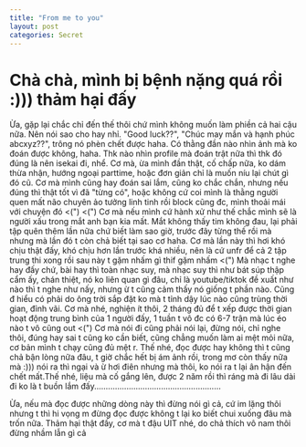 ```yaml
---
title: "From me to you"
layout: post
categories: Secret
---
```

# Chà chà, mình bị bệnh nặng quá rồi :))) thảm hại đấy

Ừa, gặp lại chắc chỉ đến thế thôi chứ mình không muốn làm phiền cả hai cậu nữa. Nên nói sao cho hay nhỉ. "Good luck??", "Chúc may mắn và hạnh phúc abcxyz??", trông nó phèn chết được haha. Có thằng đần nào nhìn ảnh mà ko đoán được không, haha. Thk nào nhìn profile mà đoán trật nữa thì thk đó đúng là nên isekai đi, nhể. Cơ mà, ừa mình đần thật, cố chấp nữa, ko dám thừa nhận, hướng ngoại parttime, hoặc đơn giản chỉ là muốn níu lại chút gì đó cũ. Cơ mà mình cũng hay đoán sai lắm, cũng ko chắc chắn, nhưng nếu đúng thì thật tốt vì đã "từng có", hoặc không cứ coi mình là thằng người quen mất não chuyên ảo tưởng linh tinh rồi block cũng đc, mình thoải mái với chuyện đó <(") <(") Cơ mà nếu mình cứ hành xử như thế chắc mình sẽ là người xấu trong mắt anh bạn kia mất. Mắt không thấy tim không đau, lại phải tập quên thêm lần nữa chứ biết làm sao giờ, trước đây từng thế rồi mà nhưng mà lần đó t còn chả biết tại sao cơ haha. Cơ mà lần này thì hơi khó chịu thật đấy, khó chịu hơn lần trước khá nhiều, nên là cứ unfr để cả 2 tập trung thi xong rồi sau này t gặm nhấm gì thif gặm nhấm <(") Mà nhạc t nghe hay đấy chứ, bài hay thì toàn nhạc suy, mà nhạc suy thì như bát súp thập cẩm ấy, chán thiệt, nó ko liên quan gì đâu, chỉ là youtube/tiktok đề xuất như nào thì t nghe như nấy, nhưng ừ t cũng cảm thấy nó giống t phần nào. Cũng đ hiểu có phải do ông trời sắp đặt ko mà t tỉnh dậy lúc nào cũng trùng thời gian, đỉnh vãi. Cơ mà nhé, nghiện ít thôi, 2 tháng đủ để t xếp được thời gian hoạt động trung bình của 1 người đấy, 1 tuần t vô đc có 6-7 trận mà lúc éo nào t vô cũng out <(") Cơ mà nói đi cũng phải nói lại, đừng nói, chỉ nghe thôi, đúng hay sai t cũng ko cần biết, cũng chẳng muốn làm ai mệt mỏi nữa, cơ bản mình t chạy cũng đủ mệt r. Thế nhé, đọc được hay không thì t cũng chả bận lòng nữa đâu, t giờ chắc hết bị ám ảnh rồi, trong mơ còn thấy nữa mà :))) nói ra thì ngại và ừ hơi điên nhưng mà thôi, ko nói ra t lại ân hận đến chết mất.Thế nhé, liệu mà cố gắng lên, được 2 năm rồi thì ráng mà đi lâu dài đi ko là t buồn lắm đấy.......................................................

Ừa, nếu mà đọc được những dòng này thì đừng nói gì cả, cứ im lặng thôi nhưng t thì hi vọng m đừng đọc được không t lại ko biết chui xuống đâu mà trốn nữa. Thảm hại thật đấy, cơ mà t đậu UIT nhé, do chả thích vô nam thôi đừng nhầm lẫn gì cả 